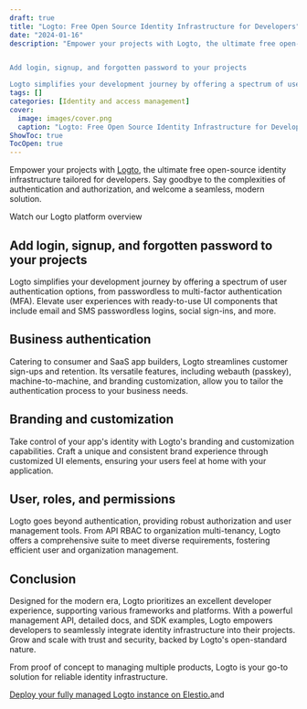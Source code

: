 ```yaml
---
draft: true
title: "Logto: Free Open Source Identity Infrastructure for Developers"
date: "2024-01-16"
description: "Empower your projects with Logto, the ultimate free open-source identity infrastructure tailored for developers. Say goodbye to the complexities of authentication and authorization, and welcome a seamless, modern solution.


Add login, signup, and forgotten password to your projects

Logto simplifies your development journey by offering a spectrum of user authentication"
tags: []
categories: [Identity and access management]
cover:
  image: images/cover.png
  caption: "Logto: Free Open Source Identity Infrastructure for Developers"
ShowToc: true
TocOpen: true
---
```



Empower your projects with [Logto](https://elest.io/open-source/logto?ref=blog.elest.io), the ultimate free open\-source identity infrastructure tailored for developers. Say goodbye to the complexities of authentication and authorization, and welcome a seamless, modern solution.



Watch our Logto platform overview



## **Add login, signup, and forgotten password to your projects**

Logto simplifies your development journey by offering a spectrum of user authentication options, from passwordless to multi\-factor authentication (MFA). Elevate user experiences with ready\-to\-use UI components that include email and SMS passwordless logins, social sign\-ins, and more.

## **Business authentication**

Catering to consumer and SaaS app builders, Logto streamlines customer sign\-ups and retention. Its versatile features, including webauth (passkey), machine\-to\-machine, and branding customization, allow you to tailor the authentication process to your business needs.

## **Branding and customization**

Take control of your app's identity with Logto's branding and customization capabilities. Craft a unique and consistent brand experience through customized UI elements, ensuring your users feel at home with your application.

## **User, roles, and permissions**

Logto goes beyond authentication, providing robust authorization and user management tools. From API RBAC to organization multi\-tenancy, Logto offers a comprehensive suite to meet diverse requirements, fostering efficient user and organization management.

## **Conclusion**

Designed for the modern era, Logto prioritizes an excellent developer experience, supporting various frameworks and platforms. With a powerful management API, detailed docs, and SDK examples, Logto empowers developers to seamlessly integrate identity infrastructure into their projects. Grow and scale with trust and security, backed by Logto's open\-standard nature. 

From proof of concept to managing multiple products, Logto is your go\-to solution for reliable identity infrastructure. 

[Deploy your fully managed Logto instance on Elestio.](https://elest.io/open-source/logto?ref=blog.elest.io)and 



